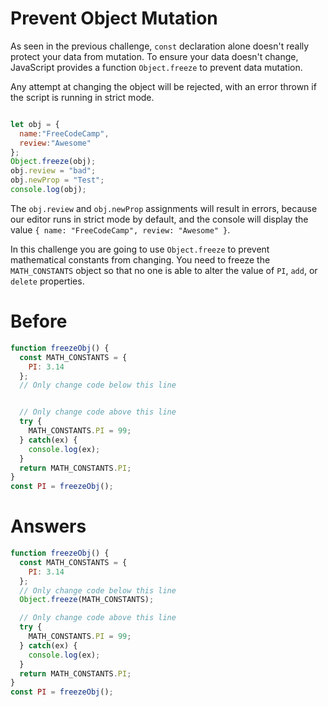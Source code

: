 # Prevent Object Mutation
As seen in the previous challenge, `const` declaration alone doesn't really protect your data from mutation. 
To ensure your data doesn't change, JavaScript provides a function `Object.freeze` to prevent data mutation.

Any attempt at changing the object will be rejected, with an error thrown if the script is running in strict mode.

```javascript

let obj = {
  name:"FreeCodeCamp",
  review:"Awesome"
};
Object.freeze(obj);
obj.review = "bad";
obj.newProp = "Test";
console.log(obj);

```
The `obj.review` and `obj.newProp` assignments will result in errors, because our editor runs in strict mode by default, 
and the console will display the value `{ name: "FreeCodeCamp", review: "Awesome" }`.

In this challenge you are going to use `Object.freeze` to prevent mathematical constants from changing. 
You need to freeze the `MATH_CONSTANTS` object so that no one is able to alter the value of `PI`, `add`, or `delete` properties.

# Before
```javascript
function freezeObj() {
  const MATH_CONSTANTS = {
    PI: 3.14
  };
  // Only change code below this line


  // Only change code above this line
  try {
    MATH_CONSTANTS.PI = 99;
  } catch(ex) {
    console.log(ex);
  }
  return MATH_CONSTANTS.PI;
}
const PI = freezeObj();
```

# Answers
```javascript
function freezeObj() {
  const MATH_CONSTANTS = {
    PI: 3.14
  };
  // Only change code below this line
  Object.freeze(MATH_CONSTANTS);

  // Only change code above this line
  try {
    MATH_CONSTANTS.PI = 99;
  } catch(ex) {
    console.log(ex);
  }
  return MATH_CONSTANTS.PI;
}
const PI = freezeObj();
```


